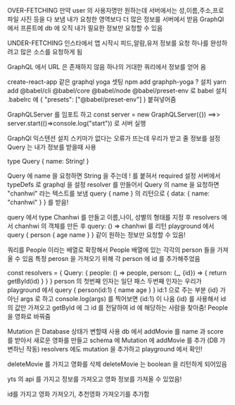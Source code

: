 OVER-FETCHING
만약 user 의 사용자명만 원하는데 서버에서는 성,이름,주소,프로파일 사진 등을 다 보냄
내가 요청한 영역보다 더 많은 정보를 서버에서 받음
GraphQl 에서 프론트에 db 에 오직 내가 필요한 정보만 요청할 수 있음

UNDER-FETCHING
인스타에서 앱 시작시 피드,알람,유저 정보를 요청
하나를 완성하려고 많은 소스를 요청하게 됨

GraphQL 에서 URL 은 존재하지 않음
하나의 거대한 쿼리에서 정보를 얻어 옴

create-react-app 같은 graphql yoga 셋팅
npm add graphph-yoga ? 설치
yarn add @babel/cli @babel/core @babel/node @babel/preset-env 로 babel 설치
.babelrc 에 {
"presets": ["@babel/preset-env"]
}
붙혀넣어줌

GraphQLServer 를 임포트 하고 const server = new GraphQLServer({}) ==>> server.start(()=>console.log("start")) 로 서버 실행

GraphQl 익스텐션 설치
스키마가 없다는 오류가 뜨는데 우리가 받고 줄 정보를 설정
Query 는 내가 정보를 받을때 사용

type Query {
name: String!
}

Query 에 name 을 요청하면 String 을 주는데 ! 를 붙혀서 required 설정
서버에서 typeDefs 로 graphql 을 설정
resolver 를 만들어서 Query 의 name 을 요청하면 "chanhwi" 라는 텍스트를 보냄
query {
name
}
의 리턴으로
{
data: {
name: "chanhwi"
}
} 를 받음!

query 에서 type Chanhwi 를 만들고 이름,나이, 성별의 형태를 지정 후 resolvers 에서 chanhwi 의 객체를 만든 후 query: () => chanhwi 를 리턴
playground 에서 query {
person {
age
name
}
} 같이 원하는 정보만 요청할 수 있음!

쿼리를 People 이라는 배열로 확장해서 People 배열에 있는 각각의 person 들을 가져올 수 있음
특정 perosn 을 가져오기 위해 각 person 에 id 를 추가해주었음

const resolvers = {
Query: {
people: () => people,
person: (\_, {id}) => {
return getById(id)
}
}
}
person 의 첫번째 인자는 일단 패스 두번째 인자는 우리가 playground 에서
query {
person(id:1) {
name
age
}
}
id:1 으로 주는 부분 {id} 가 아닌 args 로 하고 console.log(args) 를 찍어보면 {id:1} 이 나옴 {id} 를 사용해서 id 의 값만 가져오고
getById 에 그 id 를 전달하여 id 에 해당하는 사람을 찾아줌!
People 을 영화로 바꿔줌

Mutation 은 Database 상태가 변할때 사용
db 에서 addMovie 를 name 과 score 를 받아서 새로운 영화를 만들고 schema 에 Mutation 에 addMovie 를 추가 (DB 가 변하닌 작동)
resolvers 에도 mutation 을 추가하고 playground 에서 확인!

deleteMovie 를 가지고 영화를 삭제 deleteMovie 는 boolean 을 리턴하게 되어있음

yts 의 api 를 가지고 정보를 가져오고 영화 정보를 가져올 수 있었음!

id를 가지고 영화 가져오기, 추천영화 가져오기를 추가함

